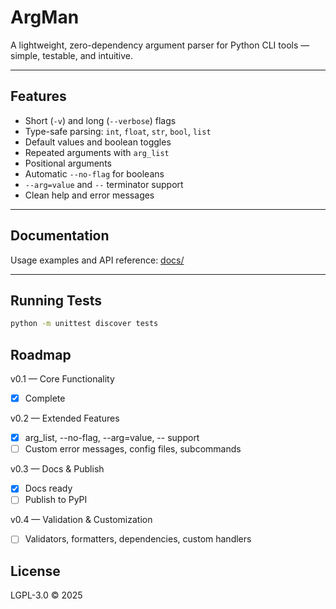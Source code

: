 # ArgMan

A lightweight, zero-dependency argument parser for Python CLI tools — simple, testable, and intuitive.

---

## Features

- Short (`-v`) and long (`--verbose`) flags
- Type-safe parsing: `int`, `float`, `str`, `bool`, `list`
- Default values and boolean toggles
- Repeated arguments with `arg_list`
- Positional arguments
- Automatic `--no-flag` for booleans
- `--arg=value` and `--` terminator support
- Clean help and error messages

---

## Documentation

Usage examples and API reference: [docs/](docs/)

---

## Running Tests

```bash
python -m unittest discover tests
```

## Roadmap

v0.1 — Core Functionality

- [x] Complete

v0.2 — Extended Features

- [x] arg_list, --no-flag, --arg=value, -- support
- [ ] Custom error messages, config files, subcommands

v0.3 — Docs & Publish

- [x] Docs ready
- [ ] Publish to PyPI

v0.4 — Validation & Customization

- [ ] Validators, formatters, dependencies, custom handlers

## License

LGPL-3.0 © 2025